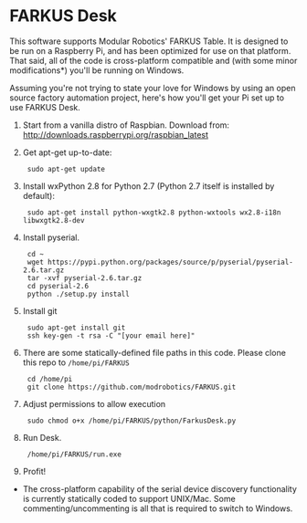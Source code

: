 FARKUS Desk
======

This software supports Modular Robotics' FARKUS Table.  It is designed to be
run on a Raspberry Pi, and has been optimized for use on that platform.  That
said, all of the code is cross-platform compatible and (with some minor modifications*)
you'll be running on Windows.

Assuming you're not trying to state your love for Windows by using an open source
factory automation project, here's how you'll get your Pi set up to use FARKUS Desk.

1. Start from a vanilla distro of Raspbian.  Download from: http://downloads.raspberrypi.org/raspbian_latest 
2. Get apt-get up-to-date:
        
        sudo apt-get update
        
3. Install wxPython 2.8 for Python 2.7 (Python 2.7 itself is installed by default):
        
        sudo apt-get install python-wxgtk2.8 python-wxtools wx2.8-i18n libwxgtk2.8-dev
        
4. Install pyserial.

        cd ~
        wget https://pypi.python.org/packages/source/p/pyserial/pyserial-2.6.tar.gz
        tar -xvf pyserial-2.6.tar.gz
        cd pyserial-2.6
        python ./setup.py install
        
5. Install git

        sudo apt-get install git
        ssh key-gen -t rsa -C "[your email here]"
        
6. There are some statically-defined file paths in this code.  Please clone this repo to ```/home/pi/FARKUS```

        cd /home/pi
        git clone https://github.com/modrobotics/FARKUS.git
        
7. Adjust permissions to allow execution

        sudo chmod o+x /home/pi/FARKUS/python/FarkusDesk.py
        
8. Run Desk.

        /home/pi/FARKUS/run.exe
        
9. Profit!

* The cross-platform capability of the serial device discovery functionality
  is currently statically coded to support UNIX/Mac.  Some commenting/uncommenting
  is all that is required to switch to Windows.